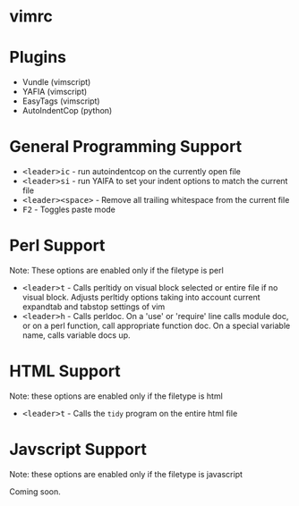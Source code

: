 vimrc
=====

Plugins
=====
* Vundle (vimscript)
* YAFIA (vimscript)
* EasyTags (vimscript)
* AutoIndentCop (python)

General Programming Support
=====
* <kbd>&lt;leader&gt;ic</kbd> - run autoindentcop on the currently open file
* <kbd>&lt;leader&gt;si</kbd> - run YAIFA to set your indent options to match the current file
* <kbd>&lt;leader&gt;&lt;space&gt;</kbd> - Remove all trailing whitespace from the current file
* <kbd>F2</kbd> - Toggles paste mode

Perl Support
=====
Note: These options are enabled only if the filetype is perl

* <kbd>&lt;leader&gt;t</kbd> - Calls perltidy on visual block selected or entire file if no visual block. Adjusts perltidy options taking into account current expandtab and tabstop settings of vim
* <kbd>&lt;leader&gt;h</kbd> - Calls perldoc. On a 'use' or 'require' line calls module doc, or on a perl function, call appropriate function doc. On a special variable name, calls variable docs up.

HTML Support
=====
Note: these options are enabled only if the filetype is html
* <kbd>&lt;leader&gt;t</kbd> - Calls the `tidy` program on the entire html file

Javscript Support
=====
Note: these options are enabled only if the filetype is javascript

Coming soon.
